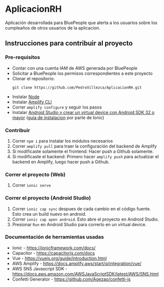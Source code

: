 # AplicacionRH

Aplicación desarrollada para BluePeople que alerta a los usuarios sobre los cumpleaños de otros usuarios de la aplicacion.

## Instrucciones para contribuir al proyecto

### Pre-requisitos

- Contar con una cuenta IAM de AWS generada por BluePeople
- Solicitar a BluePeople los permisos correspondientes a este proyecto
- Clonar el repositorio:
  ```
  git clone https://github.com/PedroVillezca/AplicacionRH.git
  ```
- Instalar [Node](https://nodejs.org/en/)
- Instalar [Amplify CLI](https://docs.amplify.aws/cli/start/install/)
- Correr `amplify configure` y seguir los pasos
- Instalar [Android Studio y crear un virtual device con Android SDK 32 o mayor](https://developer.android.com/studio) ([guia de instalacion](https://ionicframework.com/docs/developing/android#installing-the-android-sdk) por parte de Ionic)

### Contribuir

1. Correr `npm i` para instalar los módulos necesarios
2. Correr `amplify pull` para traer la configuración del backend de Amplify
3. Si modificaste solamente el frontend: Hacer push a Github solamente.
4. Si modificaste el backend: Primero hacer `amplify push` para actualizar el backend en Amplify, luego hacer push a Github.

### Correr el proyecto (Web)

1. Correr `ionic serve`

### Correr el proyecto (Android Studio)

1. Correr `ionic cap sync` despues de cada cambio en el código fuente. Esto crea un build nuevo en android.
2. Correr `ionic cap open android`. Esto abre el proyecto en Android Studio.
3. Presionar `Run` en Android Studio para correrlo en un virtual device.

### Documentación de herramientas usadas

- Ionic - https://ionicframework.com/docs/
- Capacitor - https://capacitorjs.com/docs
- Vue - https://vuejs.org/guide/introduction.html
- AWS Amplify - https://docs.amplify.aws/start/q/integration/vue/
- AWS SNS Javascript SDK - https://docs.aws.amazon.com/AWSJavaScriptSDK/latest/AWS/SNS.html
- Confetti Generator - https://github.com/Agezao/confetti-js
